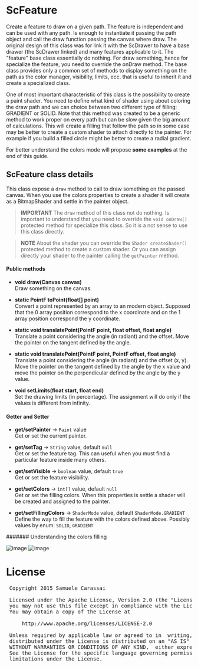# ScFeature

Create a feature to draw on a given path.
The feature is independent and can be used with any path.
Is enough to instantiate it passing the path object and call the draw function passing the canvas where draw.
The original design of this class was for link it with the ScDrawer to have a base drawer (the ScDrawer linked) and many features applicable to it.
The "feature" base class essentially do nothing.
For draw something, hence for specialize the feature, you need to override the onDraw method.
The base class provides only a common set of methods to display something on the path as the color manager, visibility, limits, ecc. that is useful to inherit it and create a specialized class.

One of most important characteristic of this class is the possibility to create a paint shader.
You need to define what kind of shader using about coloring the draw path and we can choice between two different type of filling: GRADIENT or SOLID.
Note that this method was created to be a generic method to work proper on every path but can be slow given the big amount of calculations.
This will create a filling that follow the path so in some case may be better to create a custom shader to attach directly to the painter.
For example if you build a filled circle might be better to create a radial gradient.

For better understand the colors mode will propose **some examples** at the end of this guide.


## ScFeature class details
This class expose a `draw` method to call to draw something on the passed canvas.
When you use the colors properties to create a shader it will create as a BitmapShader and settle in the painter object.

> **IMPORTANT**
> The `draw` method of this class not do nothing. 
> Is important to understand that you need to override the `void onDraw()` protected method for specialize this class.
> So it is a not sense to use this class directly.

> **NOTE**
> About the shader you can override the `Shader createShader()` protected method to create a custom shader.
> Or you can assign directly your shader to the painter calling the `getPainter` method.


#### Public methods

- **void draw(Canvas canvas)**<br />
Draw something on the canvas.

- **static PointF toPoint(float[] point)**<br />
Convert a point represented by an array to an modern object.
Supposed that the 0 array position correspond to the x coordinate and on the 1 array position correspond the y coordinate.

- **static void translatePoint(PointF point, float offset, float angle)**<br />
Translate a point considering the angle (in radiant) and the offset.
Move the pointer on the tangent defined by the angle.

- **static void translatePoint(PointF point, PointF offset, float angle)**<br />
Translate a point considering the angle (in radiant) and the offset (x, y).
Move the pointer on the tangent defined by the angle by the x value and move the pointer on the perpendicular defined by the angle by the y value.

- **void setLimits(float start, float end)**<br />
Set the drawing limits (in percentage).
The assignment will do only if the values is different from infinity.


#### Getter and Setter

- **get/setPainter**  -> `Paint` value<br />
Get or set the current painter.

- **get/setTag**  -> `String` value, default `null`<br />
Get or set the feature tag.
This can useful when you must find a particular feature inside many others.

- **get/setVisible**  -> `boolean` value, default `true`<br />
Get or set the feature visibility.

- **get/setColors**  -> `int[]` value, default `null`<br />
Get or set the filling colors.
When this properties is settle a shader will be created and assigned to the painter.

- **get/setFillingColors**  -> `ShaderMode` value, default `ShaderMode.GRADIENT`<br />
Define the way to fill the feature with the colors defined above.
Possibly values by enum: `SOLID`, `GRADIENT`<br />


####### Understanding the colors filling

![image](https://github.com/Paroca72/sc-widgets/blob/master/raw/sc-feature/1.jpg)
![image](https://github.com/Paroca72/sc-widgets/blob/master/raw/sc-feature/2.jpg)


# License
<pre>
 Copyright 2015 Samuele Carassai

 Licensed under the Apache License, Version 2.0 (the "License");
 you may not use this file except in compliance with the License.
 You may obtain a copy of the License at

     http://www.apache.org/licenses/LICENSE-2.0

 Unless required by applicable law or agreed to in  writing, software
 distributed under the License is distributed on an "AS IS" BASIS,
 WITHOUT WARRANTIES OR CONDITIONS OF ANY KIND,  either express or implied.
 See the License for the specific language governing permissions and
 limitations under the License.
</pre>